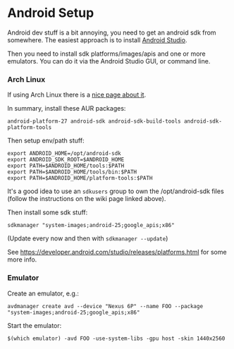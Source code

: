 <!-- 
SPDX-FileCopyrightText: 2016 Nick Sellen <hello@nicksellen.co.uk> 
SPDX-FileCopyrightText: 2016 Karrot

SPDX-License-Identifier: MIT

Karrot
-->


# Android Setup

Android dev stuff is a bit annoying, you need to get an android sdk from somewhere. The easiest approach is to install [Android Studio](https://developer.android.com/studio/index.html).

Then you need to install sdk platforms/images/apis and one or more emulators. You can do it via the Android Studio GUI, or command line.

### Arch Linux

If using Arch Linux there is a [nice page about it](https://wiki.archlinux.org/index.php/android).

In summary, install these AUR packages:

```
android-platform-27 android-sdk android-sdk-build-tools android-sdk-platform-tools
```

Then setup env/path stuff:

```
export ANDROID_HOME=/opt/android-sdk
export ANDROID_SDK_ROOT=$ANDROID_HOME
export PATH=$ANDROID_HOME/tools:$PATH
export PATH=$ANDROID_HOME/tools/bin:$PATH
export PATH=$ANDROID_HOME/platform-tools:$PATH
```

It's a good idea to use an `sdkusers` group to own the /opt/android-sdk files (follow the instructions on the wiki page linked above).

Then install some sdk stuff:

```
sdkmanager "system-images;android-25;google_apis;x86"
```

(Update every now and then with `sdkmanager --update`)

See https://developer.android.com/studio/releases/platforms.html for some more info.

### Emulator

Create an emulator, e.g.:

```
avdmanager create avd --device "Nexus 6P" --name FOO --package "system-images;android-25;google_apis;x86"
```

Start the emulator:

```
$(which emulator) -avd FOO -use-system-libs -gpu host -skin 1440x2560
```
